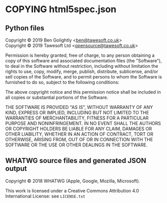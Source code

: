 COPYING html5spec.json
======================

Python files
------------

Copyright © 2019 Ben Golightly \<ben@tawesoft.co.uk\>  
Copyright © 2019 Tawesoft Ltd \<opensource@tawesoft.co.uk\>

Permission is hereby granted, free of charge, to any person obtaining a copy
of this software and associated documentation files (the "Software"), to deal
in the Software without restriction,  including without limitation the rights
to use,  copy, modify,  merge,  publish, distribute, sublicense,  and/or sell
copies  of  the  Software,  and  to  permit persons  to whom  the Software is
furnished to do so, subject to the following conditions:

The above copyright notice  and this permission notice  shall be  included in
all copies or substantial portions of the Software.

THE SOFTWARE IS PROVIDED  "AS IS",  WITHOUT WARRANTY OF ANY KIND,  EXPRESS OR
IMPLIED,  INCLUDING  BUT  NOT LIMITED TO THE WARRANTIES  OF  MERCHANTABILITY,
FITNESS FOR A PARTICULAR PURPOSE  AND NONINFRINGEMENT.  IN NO EVENT SHALL THE
AUTHORS  OR COPYRIGHT HOLDERS  BE LIABLE  FOR ANY  CLAIM,  DAMAGES  OR  OTHER
LIABILITY, WHETHER IN AN ACTION OF CONTRACT, TORT OR OTHERWISE, ARISING FROM,
OUT OF OR IN CONNECTION WITH THE SOFTWARE OR THE USE OR OTHER DEALINGS IN THE
SOFTWARE.


WHATWG source files and generated JSON output
---------------------------------------------

Copyright © 2018 WHATWG (Apple, Google, Mozilla, Microsoft).

This work is licensed under a Creative Commons Attribution 4.0 International
License: see `LICENSE.txt`


